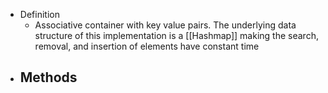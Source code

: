 - Definition
	- Associative container with key value pairs. The underlying data structure of this implementation is a [[Hashmap]] making the search, removal, and insertion of elements have constant time
- Methods
	-